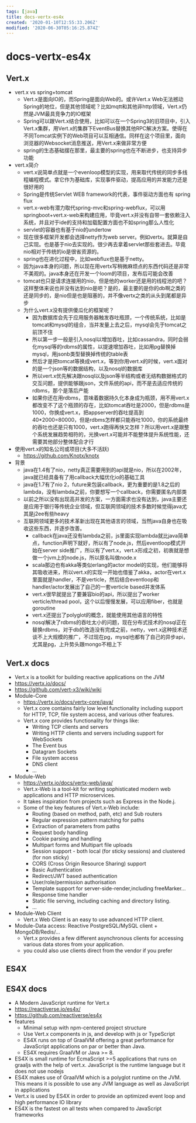 ```yaml
---
tags: [java]
title: docs-vertx-es4x
created: '2020-01-10T12:55:33.206Z'
modified: '2020-06-30T05:16:25.874Z'
---
```


# docs-vertx-es4x

## Vert.x
- vert.x vs spring+tomcat
  - Vert.x是面向IO的，而Spring是面向Web的。或许Vert.x Web无法撼动Spring的地位，但是其他领域呢？比如mqtt和其他非http领域，Vert.x仍然是JVM最具竞争力的IO框架
  - Spring可以跟Vert.x结合使用，比如可以在一个Spring3的旧项目中，引入Vert.x集群，用Vert.x的集群下EventBus替换其他RPC解决方案。使得在不同Tomcat实例下的Web项目可以互相通信。同样在这个项目里，面向浏览器的Websocket消息推送，用Vert.x来做非常方便
  - spring的生态基础摆在那里，最主要的spring也在不断进步，也支持异步功能
- vert.x简介
  - vert.x说简单点就是一个evenloop模型的实现，用来取代传统的同步多线程编程模式。拿它作为基础库，实现事件驱动，提高应用的并发能力还是很好用的
  - Spring是传统Servlet WEB framework的代表，事件驱动方面也有 spring flux
  - vert.x-web有潜力取代spring-mvc和spring-webflux，可以用springboot+vert.x-web来构建应用，毕竟vert.x并没有自带一套依赖注入系统，并且对于ide的支持和加载配置方面也不如spring那么人性化
  - servlet的容器也有基于nio的undertow
  - 现在很多框架开发都会选择netty作为web server。例如vertx。就算是自己实现。也是基于nio去实现的。很少再去拿着servlet那些套进去。毕竟nio相对于传统的io是很省资源的。
  - spring也在进化过程中，比如webflux也是基于netty。
  - 因为java本身的问题，所以现在用vertx写稍微麻烦点的东西代码还是非常不美观的。java本身还在开发一个loom的项目，发布后可能会改善
  - tomcat也只是请求连接用的nio，但是他的worker还是用的线程池的吧？这样整体来说也并没有达到nio是吧？是的，最主要的是你的db啊之类的还是同步的，是nio但是也是阻塞的，并不像vertx之类的从头到尾都是异步
  - 为什么vert.x没有提供傻瓜化的框架呢？
      - 因为数据库会先于应用服务器触发吞吐瓶颈，一个传统系统，比如是tomcat和mysql的组合，当并发量上去之后，mysql会先于tomcat之前顶不住
      - 所以第一步一般是引入nosql以增加吞吐，比如cassandra，同时会弱化mysql等的rdbms的属性，以提速增加吞吐，比如用pg替换掉mysql，用jsonb类型替换掉传统的table表
      - 然后才是把tomcat等换成vert.x，等到你用vert.x的时候，vert.x面对的是一个json等的数据结构，以及nosql的数据库
      - 所以vert.x优先解决跟nosql以及json等半结构或者无结构数据格式的交互问题，提供能够跟json，文件系统的api，而不是去适应传统的rdbms，那个是落后产能
      - 如果你还在用rdbms，意味着数据持久化本身成为瓶颈，用不用vert.x都改变不了这个瓶颈的存在，比如tomcat吞吐是2000，但是rdbms是1000，你换成vert.x，把appserver的吞吐提高到40*2000=80000，但是rdbms怎样都只能吞吐1000，你的系统最终的吞吐也还是只有1000，vert.x跑得再快又怎样？所以用vert.x是跟整个系统发展趋势相符的，光换vert.x可能并不能整体提升系统性能，还需要其他部分整体配合才行
- 使用vert.x的知名公司或项目(大多不活跃)
  - https://github.com/Knotx/knotx
- 背景
  - java在1.4有了nio，netty真正需要用到的api就是nio，所以在2002年，java就已经具备有了用callback大幅优化io的基础工具
  - java在1.7有了nio 2，future来包装callback，更为重要的是1.8之后的lambda，没有lambda之前，你要想写一个callback，你需要匿名内部类
  - 以前之所以没有出现高并发的方案，一方面需求也没有达到，java主要还是应用于银行等传统企业领域，但互联网领域的技术多数时候觉得java尤其是j2ee有些heavy
  - 互联网领域更多的技术革新出现在其他语言的领域，当然java自身也在吸收这些东西，并逐步改善。
      - callback在java还没有lambda之前，js里面实现lambda就比java简单点，function声明下就好，所以有了node.js，然后eventloop模式开始在server side推广，所以有了vert.x，vert.x形成之初，初衷就是想做一个jvm上的node.js，所以原名叫做node.x
      - scala那边也有akka等类似erlang的actor model的实现，他们能够将其吸收进来，所以vert.x的实现一开始也借鉴了akka，actor在vert.x里面就是handler，不是verticle，然后结合eventloop和handler/actor发展出了自己的一套verticle based并发体系
      - vert.x很早就提出了要兼容bio的api，所以提出了worker verticle/thread pool，这个以后慢慢发展，可以应用fiber，也就是goroutine
      - vert.x还提出了polyglot的概念，就能使用其他语言的特性
      - nosql解决了rdbms的吞吐太小的问题，现在分布式技术的nosql正在替换rdbms，对于db的改造没有完成之前，netty，vert.x这种技术还谈不上大规模的推广，不过现在pg，mysql也都有了自己的异步api，尤其是pg，上升势头跟mongo不相上下


## Vert.x docs
- Vert.x is a toolkit for building reactive applications on the JVM
- https://vertx.io/docs/
- https://github.com/vert-x3/wiki/wiki
- Module-Core
  - https://vertx.io/docs/vertx-core/java/
  - Vert.x core contains fairly low level functionality including support for HTTP, TCP, file system access, and various other features. 
  - Vert.x core provides functionality for things like:
      - Writing TCP clients and servers
      - Writing HTTP clients and servers including support for WebSockets
      - The Event bus
      - Datagram Sockets
      - File system access
      - DNS client
      - ...
- Module-Web
  - https://vertx.io/docs/vertx-web/java/
  - Vert.x-Web is a tool-kit for writing sophisticated modern web applications and HTTP microservices.
  - It takes inspiration from projects such as Express in the Node.j.
  - Some of the key features of Vert.x-Web include:
      - Routing (based on method, path, etc) and Sub routers
      - Regular expression pattern matching for paths
      - Extraction of parameters from paths
      - Request body handling
      - Cookie parsing and handling
      - Multipart forms and Multipart file uploads
      - Session support - both local (for sticky sessions) and clustered (for non sticky)   
      - CORS (Cross Origin Resource Sharing) support
      - Basic Authentication
      - Redirect/JWT based authentication
      - User/role/permission authorisation
      - Template support for server-side-render,including freeMarker...
      - Response time handler
      - Static file serving, including caching and directory listing.
      - ...
- Module-Web Client
  - Vert.x Web Client is an easy to use advanced HTTP client.
- Module-Data access: Reactive PostgreSQL/MySQL client + MongoDB/Redis/...
  - Vert.x provides a few different asynchronous clients for accessing various data stores from your application.
  - you could also use clients direct from the vendor if you prefer 


## ES4X 


## ES4X docs
- A Modern JavaScript runtime for Vert.x
- https://reactiverse.io/es4x/
- https://github.com/reactiverse/es4x
- features
  - Minimal setup with npm-centered project structure  
  - Use Vert.x components in js, and develop with js or TypeScript
  - ES4X runs on top of GraalVM offering a great performance for JavaScript applications on par or better than Java.
  - ES4X requires GraalVM or Java >= 8.
- ES4X is small runtime for EcmaScript >=5 applications that runs on graaljs with the help of vert.x. JavaScript is the runtime language but it does not use nodejs
- ES4X makes use of GraalVM which is a polyglot runtime on the JVM. This means it is possible to use any JVM language as well as JavaScript in applications
- Vert.x is used by ES4X in order to provide an optimized event loop and high performance IO library
- ES4X is the fastest on all tests when compared to JavaScript frameworks

